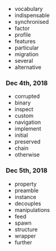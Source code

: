 + vocabulary
+ indispensable
+ synchronised
+ factor
+ profile
+ features
+ particular
+ migration
+ several
+ alternative
### Dec 4th, 2018
+ corrupted
+ binary
+ inspect
+ custom
+ navigation
+ implement
+ initial
+ preserved
+ chain
+ otherwise
### Dec 5th, 2018
+ property
+ preamble
+ instance
+ decouples
+ manipulations 
+ feed
+ spawn
+ structure
+ wrapper 
+ further
